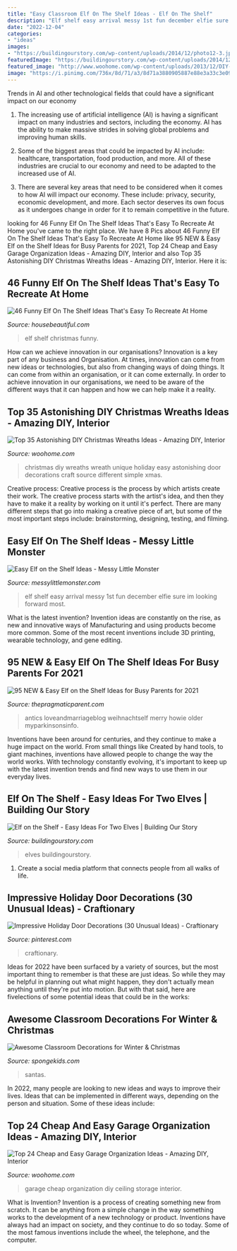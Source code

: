 ```yaml
---
title: "Easy Classroom Elf On The Shelf Ideas - Elf On The Shelf"
description: "Elf shelf easy arrival messy 1st fun december elfie sure im looking forward most"
date: "2022-12-04"
categories:
- "ideas"
images:
- "https://buildingourstory.com/wp-content/uploads/2014/12/photo12-3.jpg"
featuredImage: "https://buildingourstory.com/wp-content/uploads/2014/12/photo12-3.jpg"
featured_image: "http://www.woohome.com/wp-content/uploads/2013/12/DIY-Christmas-Wreath-12.jpg"
image: "https://i.pinimg.com/736x/8d/71/a3/8d71a3880905887e88e3a33c3e091fae.jpg"
---
```



Trends in AI and other technological fields that could have a significant impact on our economy
1. The increasing use of artificial intelligence (AI) is having a significant impact on many industries and sectors, including the economy. AI has the ability to make massive strides in solving global problems and improving human skills.
2. Some of the biggest areas that could be impacted by AI include: healthcare, transportation, food production, and more. All of these industries are crucial to our economy and need to be adapted to the increased use of AI.

3. There are several key areas that need to be considered when it comes to how AI will impact our economy. These include: privacy, security, economic development, and more. Each sector deserves its own focus as it undergoes change in order for it to remain competitive in the future.


	

		
looking for 46 Funny Elf On The Shelf Ideas That&#039;s Easy To Recreate At Home you've came to the right place. We have 8 Pics about 46 Funny Elf On The Shelf Ideas That&#039;s Easy To Recreate At Home like 95 NEW &amp; Easy Elf on the Shelf Ideas for Busy Parents for 2021, Top 24 Cheap and Easy Garage Organization Ideas - Amazing DIY, Interior and also Top 35 Astonishing DIY Christmas Wreaths Ideas - Amazing DIY, Interior. Here it is:
		
    
## 46 Funny Elf On The Shelf Ideas That&#039;s Easy To Recreate At Home

<img loading=lazy src="https://hips.hearstapps.com/hmg-prod.s3.amazonaws.com/images/elf-on-the-shelf-a-christmas-tradition-1575199156.jpg?crop=0.894xw:0.447xh;0.0994xw,0.0881xh&amp;resize=1200:*" onerror="this.onerror=null;this.src='https://tse4.mm.bing.net/th?id=OIP.8rXwmv1x2Mpx46Qj10jrVQHaDt&amp;pid=15.1';" alt="46 Funny Elf On The Shelf Ideas That&#039;s Easy To Recreate At Home">

_Source: housebeautiful.com_

>elf shelf christmas funny. 

	

How can we achieve innovation in our organisations?
Innovation is a key part of any business and Organisation. At times, innovation can come from new ideas or technologies, but also from changing ways of doing things. It can come from within an organisation, or it can come externally. In order to achieve innovation in our organisations, we need to be aware of the different ways that it can happen and how we can help make it a reality.

    
## Top 35 Astonishing DIY Christmas Wreaths Ideas - Amazing DIY, Interior

<img loading=lazy src="http://www.woohome.com/wp-content/uploads/2013/12/DIY-Christmas-Wreath-12.jpg" onerror="this.onerror=null;this.src='https://tse1.mm.bing.net/th?id=OIP.r2gA9MkyugEi22Ivdq-GYgHaJ4&amp;pid=15.1';" alt="Top 35 Astonishing DIY Christmas Wreaths Ideas - Amazing DIY, Interior">

_Source: woohome.com_

>christmas diy wreaths wreath unique holiday easy astonishing door decorations craft source different simple xmas. 

	

Creative process:
Creative process is the process by which artists create their work. The creative process starts with the artist's idea, and then they have to make it a reality by working on it until it's perfect. There are many different steps that go into making a creative piece of art, but some of the most important steps include: brainstorming, designing, testing, and filming.

    
## Easy Elf On The Shelf Ideas - Messy Little Monster

<img loading=lazy src="https://2.bp.blogspot.com/-pP-7kxIQOy0/VGPbh4bGPcI/AAAAAAAABFk/JH7WeOQL_Rk/s640/1500975_10151925407443089_1180067593_o.jpg" onerror="this.onerror=null;this.src='https://tse2.mm.bing.net/th?id=OIP.me5Pl5oTLY7SQXDHH8ZYqAHaJ4&amp;pid=15.1';" alt="Easy Elf on the Shelf Ideas - Messy Little Monster">

_Source: messylittlemonster.com_

>elf shelf easy arrival messy 1st fun december elfie sure im looking forward most. 

	

What is the latest invention?
Invention ideas are constantly on the rise, as new and innovative ways of Manufacturing and using products become more common. Some of the most recent inventions include 3D printing, wearable technology, and gene editing.

    
## 95 NEW &amp; Easy Elf On The Shelf Ideas For Busy Parents For 2021

<img loading=lazy src="https://www.thepragmaticparent.com/wp-content/uploads/Hot-Lava-Elf-on-the-Shelf.jpg" onerror="this.onerror=null;this.src='https://tse3.mm.bing.net/th?id=OIP.R-4iv9lWVSTxr5Y3TEE_oAHaJ4&amp;pid=15.1';" alt="95 NEW &amp; Easy Elf on the Shelf Ideas for Busy Parents for 2021">

_Source: thepragmaticparent.com_

>antics loveandmarriageblog weihnachtself merry howie older myparkinsonsinfo. 

	

Inventions have been around for centuries, and they continue to make a huge impact on the world. From small things like Created by hand tools, to giant machines, inventions have allowed people to change the way the world works. With technology constantly evolving, it's important to keep up with the latest invention trends and find new ways to use them in our everyday lives.

    
## Elf On The Shelf - Easy Ideas For Two Elves | Building Our Story

<img loading=lazy src="https://buildingourstory.com/wp-content/uploads/2014/12/photo12-3.jpg" onerror="this.onerror=null;this.src='https://tse1.mm.bing.net/th?id=OIP.T6WTviVNNFB4toU6TpBBnQHaJ4&amp;pid=15.1';" alt="Elf on the Shelf - Easy Ideas For Two Elves | Building Our Story">

_Source: buildingourstory.com_

>elves buildingourstory. 

	

1. Create a social media platform that connects people from all walks of life. 

    
## Impressive Holiday Door Decorations (30 Unusual Ideas) - Craftionary

<img loading=lazy src="https://i.pinimg.com/736x/8d/71/a3/8d71a3880905887e88e3a33c3e091fae.jpg" onerror="this.onerror=null;this.src='https://tse4.mm.bing.net/th?id=OIP.vlOppGjoZYYlVphL6GmnWgHaPN&amp;pid=15.1';" alt="Impressive Holiday Door Decorations (30 Unusual Ideas) - Craftionary">

_Source: pinterest.com_

>craftionary. 

	

Ideas for 2022 have been surfaced by a variety of sources, but the most important thing to remember is that these are just ideas. So while they may be helpful in planning out what might happen, they don't actually mean anything until they're put into motion. But with that said, here are fivelections of some potential ideas that could be in the works: 

    
## Awesome Classroom Decorations For Winter &amp; Christmas

<img loading=lazy src="https://spongekids.com/wp-content/uploads/2016/11/christmas-bulletin-board/9-christmas-bulletin-board-ideas.jpg" onerror="this.onerror=null;this.src='https://tse1.mm.bing.net/th?id=OIP.EYO-Go1hW4cwvbyYw4o5LAHaKv&amp;pid=15.1';" alt="Awesome Classroom Decorations for Winter &amp; Christmas">

_Source: spongekids.com_

>santas. 

	

In 2022, many people are looking to new ideas and ways to improve their lives. Ideas that can be implemented in different ways, depending on the person and situation. Some of these ideas include: 

    
## Top 24 Cheap And Easy Garage Organization Ideas - Amazing DIY, Interior

<img loading=lazy src="http://www.woohome.com/wp-content/uploads/2017/08/best-garage-storage-ideas-22.jpg" onerror="this.onerror=null;this.src='https://tse3.mm.bing.net/th?id=OIP.qKqF3a0PeLphi-vk87zRCACwFh&amp;pid=15.1';" alt="Top 24 Cheap and Easy Garage Organization Ideas - Amazing DIY, Interior">

_Source: woohome.com_

>garage cheap organization diy ceiling storage interior. 

	

What is Invention?
Invention is a process of creating something new from scratch. It can be anything from a simple change in the way something works to the development of a new technology or product. Inventions have always had an impact on society, and they continue to do so today. Some of the most famous inventions include the wheel, the telephone, and the computer.

